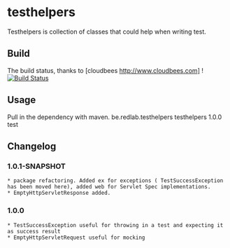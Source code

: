 # testhelpers
Testhelpers is collection of classes that could help when writing test.

## Build
The build status, thanks to [cloudbees http://www.cloudbees.com] !
[![Build Status](https://redlab.ci.cloudbees.com/job/testhelpers/badge/icon)](https://redlab.ci.cloudbees.com/job/testhelpers/)

## Usage
Pull in the dependency with maven.
<dependency>
  <groupId>be.redlab.testhelpers</groupId>
  <artifactId>testhelpers</artifactId>
  <version>1.0.0</version>
  <scope>test</scope>
</dependency>

## Changelog
### 1.0.1-SNAPSHOT
	* package refactoring. Added ex for exceptions ( TestSuccessException has been moved here), added web for Servlet Spec implementations.
	* EmptyHttpServletResponse added.
### 1.0.0 
	* TestSuccessException useful for throwing in a test and expecting it as success result
	* EmptyHttpServletRequest useful for mocking

